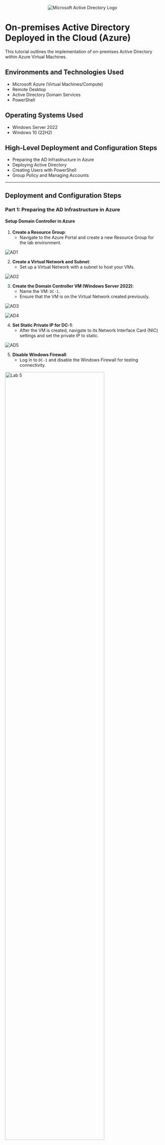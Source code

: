 <p align="center">
<img src="https://i.imgur.com/pU5A58S.png" alt="Microsoft Active Directory Logo"/>
</p>

<h1>On-premises Active Directory Deployed in the Cloud (Azure)</h1>
This tutorial outlines the implementation of on-premises Active Directory within Azure Virtual Machines.<br />

<h2>Environments and Technologies Used</h2>

- Microsoft Azure (Virtual Machines/Compute)
- Remote Desktop
- Active Directory Domain Services
- PowerShell

<h2>Operating Systems Used</h2>

- Windows Server 2022
- Windows 10 (22H2)

<h2>High-Level Deployment and Configuration Steps</h2>

- Preparing the AD Infrastructure in Azure
- Deploying Active Directory
- Creating Users with PowerShell
- Group Policy and Managing Accounts

---

<h2>Deployment and Configuration Steps</h2>

### Part 1: Preparing the AD Infrastructure in Azure

#### **Setup Domain Controller in Azure**
1. **Create a Resource Group**:
   - Navigate to the Azure Portal and create a new Resource Group for the lab environment.

<p>
   
![AD1](https://github.com/user-attachments/assets/750f87fd-48af-4e4c-956d-2c8a636b559e)

</p>

2. **Create a Virtual Network and Subnet**:
   - Set up a Virtual Network with a subnet to host your VMs.

<p>
   
![AD2](https://github.com/user-attachments/assets/1fb8d7c7-601d-4a02-9da3-2487030d19bb)

</p>

3. **Create the Domain Controller VM (Windows Server 2022)**:
   - Name the VM: `DC-1`.
   - Ensure that the VM is on the Virtual Network created previously.

<p>
   
![AD3](https://github.com/user-attachments/assets/68b1e89c-682d-40c9-81c0-171b625deaac)

</p>

<p>
   


</p>

<p>
   
![AD4](https://github.com/user-attachments/assets/aef7c79e-c120-45cf-bb13-03a27a870342)
</p>

4. **Set Static Private IP for DC-1**:
   - After the VM is created, navigate to its Network Interface Card (NIC) settings and set the private IP to static.

<p>
   
![AD5](https://github.com/user-attachments/assets/70dbce2e-e56d-41dc-a619-5f9224f62b32)

</p>

5. **Disable Windows Firewall**:
   - Log in to `DC-1` and disable the Windows Firewall for testing connectivity.

<p>
<img src="https://i.imgur.com/M1pdqIC.png" height="80%" width="80%" alt="Lab 5"/>
</p>

#### **Setup Client-1 in Azure**
1. **Create the Client VM (Windows 10 22H2)**:
   - Name the VM: `Client-1`.

<p>
<img src="https://i.imgur.com/IKjFWLi.png" height="80%" width="80%" alt="Lab 5"/>
</p>

<p>
<img src="https://i.imgur.com/GDUymUz.png" height="80%" width="80%" alt="Lab 5"/>
</p>

2. **Attach Client-1 to the Same Region and Virtual Network**:
   - Ensure it is in the same Virtual Network and subnet as `DC-1`.

<p>
<img src="https://i.imgur.com/xEHpjqi.png" height="80%" width="80%" alt="Lab 5"/>
</p>

3. **Set DNS Settings**:
   - Update `Client-1`'s DNS settings to point to `DC-1`'s private IP address.

<p>
<img src="https://i.imgur.com/umMQf3L.png" height="80%" width="80%" alt="Lab 5"/>
</p>

4. **Test Connectivity**:
   - Restart `Client-1` from the Azure Portal.
   - Log into `Client-1` and use the `ping` command to test connectivity with `DC-1`.

5. **Verify DNS Settings**:
   - Run `ipconfig /all` in PowerShell on `Client-1` to ensure the DNS points to `DC-1`.

<p>
<img src="https://i.imgur.com/RerVndW.png" height="80%" width="80%" alt="Lab 5"/>
</p>

---

### Part 2: Deploying Active Directory

#### **Install Active Directory**
1. Log in to `DC-1`.
2. Install Active Directory Domain Services (AD DS).
3. Promote `DC-1` as a Domain Controller and set up a new forest (e.g., `mydomain.com`).
4. Restart `DC-1` and log in as `mydomain.com\labuser`.

<p>
<img src="https://i.imgur.com/xlMwDNZ.png" height="80%" width="80%" alt="Lab 5"/>
</p>

<p>
<img src="https://i.imgur.com/TRXeQJq.png" height="80%" width="80%" alt="Lab 5"/>
</p>

#### **Create a Domain Admin User**
1. Open Active Directory Users and Computers (ADUC).
2. Create an Organizational Unit (OU) named `_EMPLOYEES`.
3. Create another OU named `_ADMINS`.
4. Add a new user:
   - Name: `Jane Doe`
   - Username: `jane_admin`
   - Password: `Cyberlab123!`
5. Add `jane_admin` to the `Domain Admins` security group.
6. Log out and log back in as `mydomain.com\jane_admin`.

<p>
<img src="https://i.imgur.com/Jq4eZPI.png" height="80%" width="80%" alt="Lab 5"/>
</p>

<p>
<img src="https://i.imgur.com/fjfBu5v.png" height="80%" width="80%" alt="Lab 5"/>
</p>

<p>
<img src="https://i.imgur.com/OTBl5tT.png" height="80%" width="80%" alt="Lab 5"/>
</p>

#### **Join Client-1 to the Domain**
1. Log in as the local admin and join `Client-1` to the domain.
2. Create a new OU titled '_CLIENTS' & add `Client-1` in ADUC to `_CLIENTS`.

<p>
<img src="https://i.imgur.com/2xHyKvs.png" height="80%" width="80%" alt="Lab 5"/>
</p>

<p>
<img src="https://i.imgur.com/kcyfdIP.png" height="80%" width="80%" alt="Lab 5"/>
</p>

---

### Part 3: Creating Users with PowerShell

#### **Setup Remote Desktop for Domain Users**
1. Log into `Client-1` as `mydomain.com\jane_admin`.
2. Open System Properties and enable Remote Desktop.
3. Allow "domain users" access to Remote Desktop.

<p>
<img src="https://i.imgur.com/hK9sB8R.png" height="80%" width="80%" alt="Lab 5"/>
</p>

#### **Create Users with PowerShell**
1. Log in to `DC-1` as `jane_admin`.
2. Open PowerShell ISE as an administrator.
3. Create multiple new users using a script (script link: https://github.com/joshmadakor1/AD_PS/blob/master/Generate-Names-Create-Users.ps1).
4. Verify users appear in the `_EMPLOYEES` OU in ADUC.
5. Attempt to log into `Client-1` with one of the created accounts.

<p>
<img src="https://i.imgur.com/RAgS5GM.png" height="80%" width="80%" alt="Lab 5"/>
</p>

<p>
<img src="https://i.imgur.com/Qe1OaOn.png" height="80%" width="80%" alt="Lab 5"/>
</p>

<p>
<img src="https://i.imgur.com/iXBrDci.png" height="80%" width="80%" alt="Lab 5"/>
</p>

---

### Part 4: Group Policy and Managing Accounts

#### **Account Lockout Configuration**
1. Log in to `DC-1`.
2. Open Group Policy Management.
3. Edit the Default Domain Policy:
   - Set account lockout threshold to 5 invalid attempts.
4. Attempt to log in with a user account using incorrect passwords. Observe the account lockout behavior.
5. Unlock the account in ADUC and reset the password.

<p>
<img src="https://i.imgur.com/4xZVZxJ.png" height="80%" width="80%" alt="Lab 5"/>
</p>

<p>
<img src="https://i.imgur.com/KW95ZOG.png" height="80%" width="80%" alt="Lab 5"/>
</p>

<p>
<img src="https://i.imgur.com/uWoFU61.png" height="80%" width="80%" alt="Lab 5"/>
</p>

#### **Enable and Disable Accounts**
1. Disable a user account in ADUC.
2. Attempt to log in with the disabled account and observe the error message.
3. Re-enable the account and log in successfully.

<p>
<img src="https://i.imgur.com/CUUcX8S.png" height="80%" width="80%" alt="Lab 5"/>
</p>

<p>
<img src="https://i.imgur.com/TkMtlW1.png" height="80%" width="80%" alt="Lab 5"/>
</p>

<p>
<img src="https://i.imgur.com/KWKL3VZ.png" height="80%" width="80%" alt="Lab 5"/>
</p>

#### **Observing Logs**
1. Review authentication and account-related logs in Event Viewer:
   - Log on `DC-1` for domain-level events (shown below).
   - Log on `Client-1` for local events.

<p>
<img src="https://i.imgur.com/YwM0mgQ.png" height="80%" width="80%" alt="Lab 5"/>
</p>

---

### Completion

Congratulations! You have successfully deployed and configured an on-premises Active Directory environment in Azure.
